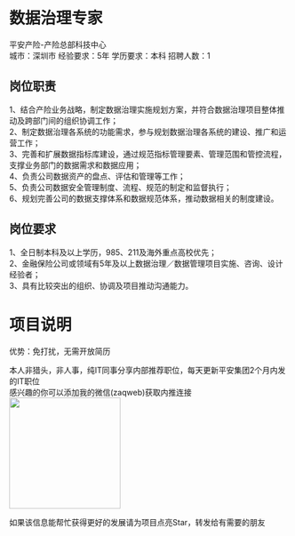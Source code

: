 # 数据治理专家
平安产险-产险总部科技中心  
城市：深圳市 经验要求：5年 学历要求：本科  招聘人数：1

## 岗位职责
1、结合产险业务战略，制定数据治理实施规划方案，并符合数据治理项目整体推动及跨部门间的组织协调工作；   
2、制定数据治理各系统的功能需求，参与规划数据治理各系统的建设、推广和运营工作；   
3、完善和扩展数据指标库建设，通过规范指标管理要素、管理范围和管控流程，支撑业务部门的数据需求和数据应用；   
4、负责公司数据资产的盘点、评估和管理等工作；   
5、负责公司数据安全管理制度、流程、规范的制定和监督执行；   
6、规划完善公司的数据支撑体系和数据规范体系，推动数据相关的制度建设。

## 岗位要求
1、全日制本科及以上学历，985、211及海外重点高校优先；   
2、金融保险公司或领域有5年及以上数据治理／数据管理项目实施、咨询、设计经验者；   
3、具有比较突出的组织、协调及项目推动沟通能力。

# 项目说明

优势：免打扰，无需开放简历

本人非猎头，非人事，纯IT同事分享内部推荐职位，每天更新平安集团2个月内发的IT职位  
感兴趣的你可以添加我的微信(zaqweb)获取内推连接  
<img src="https://github.com/zaqweb/PA-IT-JOBS/blob/master/WechatICode.jpeg"  height="200" width="200">

如果该信息能帮忙获得更好的发展请为项目点亮Star，转发给有需要的朋友




